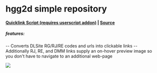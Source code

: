 # hgg2d simple repository

#### [Quicklink Script (requires userscript addon)](https://github.com/hgg2d/hgg2d.github.io/raw/master/DLSite%20Links%20Plus.user.js) | [Source](https://github.com/hgg2d/hgg2d.github.io/blob/master/DLSite%20Links%20Plus.user.js)

##### features:

-- Converts DLSite RG/RJ/RE codes and urls into clickable links
-- Additionally RJ, RE, and DMM links supply an on-hover preview image so you don't have to navigate to an additional web-page

![](https://github.com/hgg2d/hgg2d.github.io/raw/master/Preview.gif)

